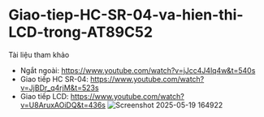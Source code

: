 # Giao-tiep-HC-SR-04-va-hien-thi-LCD-trong-AT89C52
Tài liệu tham khảo
- Ngắt ngoài: https://www.youtube.com/watch?v=jJcc4J4lq4w&t=540s
- Giao tiếp HC SR-04: https://www.youtube.com/watch?v=JjBDr_q4rjM&t=523s
- Giao tiếp LCD: https://www.youtube.com/watch?v=U8AruxAOiDQ&t=436s
![Screenshot 2025-05-19 164922](https://github.com/user-attachments/assets/04dc5593-9dde-4064-98d3-09ae39159bae)
